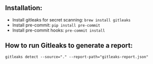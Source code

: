 
## Installation:

- Install gitleaks for secret scanning: `brew install gitleaks`
- Install pre-commit: `pip install pre-commit`
- Install pre-commit hooks: `pre-commit install`

## How to run Gitleaks to generate a report:

`gitleaks detect --source="." --report-path="gitleaks-report.json"`
